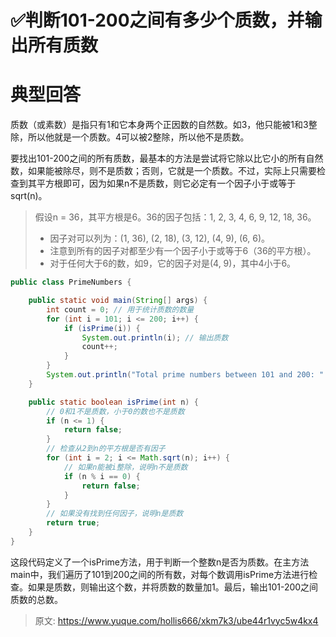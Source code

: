 # ✅判断101-200之间有多少个质数，并输出所有质数

# 典型回答


质数（或素数）是指只有1和它本身两个正因数的自然数。如3，他只能被1和3整除，所以他就是一个质数。4可以被2整除，所以他不是质数。



要找出101-200之间的所有质数，最基本的方法是尝试将它除以比它小的所有自然数，如果能被除尽，则不是质数；否则，它就是一个质数。不过，实际上只需要检查到其平方根即可，因为如果n不是质数，则它必定有一个因子小于或等于sqrt(n)。



> 假设n = 36，其平方根是6。36的因子包括：1, 2, 3, 4, 6, 9, 12, 18, 36。
>
> + 因子对可以列为：(1, 36), (2, 18), (3, 12), (4, 9), (6, 6)。
> + 注意到所有的因子对都至少有一个因子小于或等于6（36的平方根）。
> + 对于任何大于6的数，如9，它的因子对是(4, 9)，其中4小于6。
>



```java
public class PrimeNumbers {

    public static void main(String[] args) {
        int count = 0; // 用于统计质数的数量
        for (int i = 101; i <= 200; i++) {
            if (isPrime(i)) {
                System.out.println(i); // 输出质数
                count++;
            }
        }
        System.out.println("Total prime numbers between 101 and 200: " + count);
    }

    public static boolean isPrime(int n) {
        // 0和1不是质数，小于0的数也不是质数
        if (n <= 1) {
            return false;
        }
        // 检查从2到n的平方根是否有因子
        for (int i = 2; i <= Math.sqrt(n); i++) {
            // 如果n能被i整除，说明n不是质数
            if (n % i == 0) {
                return false;
            }
        }
        // 如果没有找到任何因子，说明n是质数
        return true;
    }
}
```



这段代码定义了一个isPrime方法，用于判断一个整数n是否为质数。在主方法main中，我们遍历了101到200之间的所有数，对每个数调用isPrime方法进行检查。如果是质数，则输出这个数，并将质数的数量加1。最后，输出101-200之间质数的总数。





> 原文: <https://www.yuque.com/hollis666/xkm7k3/ube44r1vyc5w4kx4>